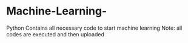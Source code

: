 # Machine-Learning-
Python
Contains all necessary code to start machine learning
Note: all codes are executed and then uploaded
